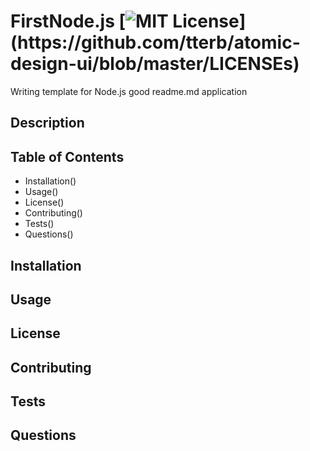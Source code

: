 # FirstNode.js     [![MIT License](https://img.shields.io/apm/l/atomic-design-ui.svg?)](https://github.com/tterb/atomic-design-ui/blob/master/LICENSEs)                 
Writing template for Node.js good readme.md application 

## Description

## Table of Contents
* Installation()
* Usage()
* License() 
* Contributing()
* Tests()
* Questions()


## Installation


## Usage


## License 


## Contributing


## Tests


## Questions
